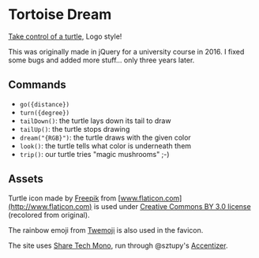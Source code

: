 # Tortoise Dream

[Take control of a turtle,](https://en.wikipedia.org/wiki/Turtle_graphics) Logo style!

This was originally made in jQuery for a university course in 2016. I fixed some bugs and added more stuff... only three years later.

## Commands

- `go({distance})`
- `turn({degree})`
- `tailDown()`: the turtle lays down its tail to draw
- `tailUp()`: the turtle stops drawing
- `dream("{RGB}")`: the turtle draws with the given color
- `look()`: the turtle tells what color is underneath them
- `trip()`: our turtle tries "magic mushrooms" ;-)

## Assets

Turtle icon made by [Freepik](http://www.freepik.com) from [www.flaticon.com](http://www.flaticon.com) is used under [Creative Commons BY 3.0 license](http://creativecommons.org/licenses/by/3.0/) (recolored from original).

The rainbow emoji from [Twemoji](https://github.com/twitter/twemoji) is also used in the favicon.

The site uses [Share Tech Mono](https://fonts.google.com/specimen/Share+Tech+Mono), run through @sztupy's [Accentizer](http://sztupy.hu/accentizer/index_hu.html).
